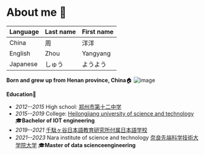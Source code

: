 # About me 👋

| **Language** | **Last name** | **First name** |
| --- | --- | --- |
| China | 周 | 洋洋 |
| English | Zhou | Yangyang |
| Japanese | しゅう | ようよう |

**Born and grew up from Henan province, China**🏠
![image](https://github.com/zhouyangyang369/zhouyangyang369/assets/82025637/32bc3cd8-a775-4446-b4be-98748461208c)

**Education**🏫
- *2012--2015* High school: [郑州市第十二中学](https://baike.baidu.com/item/%E9%83%91%E5%B7%9E%E5%B8%82%E7%AC%AC%E5%8D%81%E4%BA%8C%E4%B8%AD%E5%AD%A6/6119739)
- *2015--2019* College: [Heilongjiang university of science and technology](https://en.wikipedia.org/wiki/Heilongjiang_University_of_Science_and_Technology) 🎓**Bachelor of IOT engineering**
- *2019--2021* [千駄ヶ谷日本語教育研究所付属日本語学校](https://www.jp-sji.org/jpc/)
- *2021--2023* Nara institute of science and technology [奈良先端科学技術大学院大学](https://www.naist.jp/) 🎓**Master of data scienceengineering**


<!--
**zhouyangyang369/zhouyangyang369** is a ✨ _special_ ✨ repository because its `README.md` (this file) appears on your GitHub profile.

Here are some ideas to get you started:

- 🔭 I’m currently working on ...
- 🌱 I’m currently learning ...
- 👯 I’m looking to collaborate on ...
- 🤔 I’m looking for help with ...
- 💬 Ask me about ...
- 📫 How to reach me: ...
- 😄 Pronouns: ...
- ⚡ Fun fact: ...
-->
